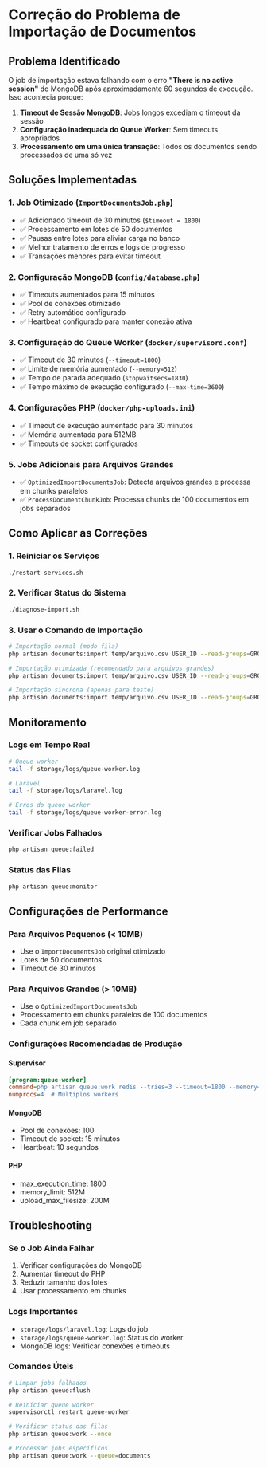 # Correção do Problema de Importação de Documentos

## Problema Identificado

O job de importação estava falhando com o erro **"There is no active session"** do MongoDB após aproximadamente 60 segundos de execução. Isso acontecia porque:

1. **Timeout de Sessão MongoDB**: Jobs longos excediam o timeout da sessão
2. **Configuração inadequada do Queue Worker**: Sem timeouts apropriados
3. **Processamento em uma única transação**: Todos os documentos sendo processados de uma só vez

## Soluções Implementadas

### 1. Job Otimizado (`ImportDocumentsJob.php`)
- ✅ Adicionado timeout de 30 minutos (`$timeout = 1800`)
- ✅ Processamento em lotes de 50 documentos
- ✅ Pausas entre lotes para aliviar carga no banco
- ✅ Melhor tratamento de erros e logs de progresso
- ✅ Transações menores para evitar timeout

### 2. Configuração MongoDB (`config/database.php`)
- ✅ Timeouts aumentados para 15 minutos
- ✅ Pool de conexões otimizado
- ✅ Retry automático configurado
- ✅ Heartbeat configurado para manter conexão ativa

### 3. Configuração do Queue Worker (`docker/supervisord.conf`)
- ✅ Timeout de 30 minutos (`--timeout=1800`)
- ✅ Limite de memória aumentado (`--memory=512`)
- ✅ Tempo de parada adequado (`stopwaitsecs=1830`)
- ✅ Tempo máximo de execução configurado (`--max-time=3600`)

### 4. Configurações PHP (`docker/php-uploads.ini`)
- ✅ Timeout de execução aumentado para 30 minutos
- ✅ Memória aumentada para 512MB
- ✅ Timeouts de socket configurados

### 5. Jobs Adicionais para Arquivos Grandes
- ✅ `OptimizedImportDocumentsJob`: Detecta arquivos grandes e processa em chunks paralelos
- ✅ `ProcessDocumentChunkJob`: Processa chunks de 100 documentos em jobs separados

## Como Aplicar as Correções

### 1. Reiniciar os Serviços
```bash
./restart-services.sh
```

### 2. Verificar Status do Sistema
```bash
./diagnose-import.sh
```

### 3. Usar o Comando de Importação
```bash
# Importação normal (modo fila)
php artisan documents:import temp/arquivo.csv USER_ID --read-groups=GROUP1,GROUP2 --write-groups=GROUP3

# Importação otimizada (recomendado para arquivos grandes)
php artisan documents:import temp/arquivo.csv USER_ID --read-groups=GROUP1,GROUP2 --write-groups=GROUP3 --optimized

# Importação síncrona (apenas para teste)
php artisan documents:import temp/arquivo.csv USER_ID --read-groups=GROUP1,GROUP2 --write-groups=GROUP3 --sync
```

## Monitoramento

### Logs em Tempo Real
```bash
# Queue worker
tail -f storage/logs/queue-worker.log

# Laravel
tail -f storage/logs/laravel.log

# Erros do queue worker
tail -f storage/logs/queue-worker-error.log
```

### Verificar Jobs Falhados
```bash
php artisan queue:failed
```

### Status das Filas
```bash
php artisan queue:monitor
```

## Configurações de Performance

### Para Arquivos Pequenos (< 10MB)
- Use o `ImportDocumentsJob` original otimizado
- Lotes de 50 documentos
- Timeout de 30 minutos

### Para Arquivos Grandes (> 10MB)
- Use o `OptimizedImportDocumentsJob`
- Processamento em chunks paralelos de 100 documentos
- Cada chunk em job separado

### Configurações Recomendadas de Produção

#### Supervisor
```ini
[program:queue-worker]
command=php artisan queue:work redis --tries=3 --timeout=1800 --memory=512 --sleep=3 --max-time=3600
numprocs=4  # Múltiplos workers
```

#### MongoDB
- Pool de conexões: 100
- Timeout de socket: 15 minutos
- Heartbeat: 10 segundos

#### PHP
- max_execution_time: 1800
- memory_limit: 512M
- upload_max_filesize: 200M

## Troubleshooting

### Se o Job Ainda Falhar
1. Verificar configurações do MongoDB
2. Aumentar timeout do PHP
3. Reduzir tamanho dos lotes
4. Usar processamento em chunks

### Logs Importantes
- `storage/logs/laravel.log`: Logs do job
- `storage/logs/queue-worker.log`: Status do worker
- MongoDB logs: Verificar conexões e timeouts

### Comandos Úteis
```bash
# Limpar jobs falhados
php artisan queue:flush

# Reiniciar queue worker
supervisorctl restart queue-worker

# Verificar status das filas
php artisan queue:work --once

# Processar jobs específicos
php artisan queue:work --queue=documents
```
